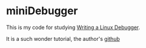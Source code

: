 # miniDebugger

This is my code for studying [Writing a Linux Debugger](https://blog.tartanllama.xyz/writing-a-linux-debugger-setup/).

It is a such wonder tutorial, the author's [github](https://github.com/TartanLlama)
